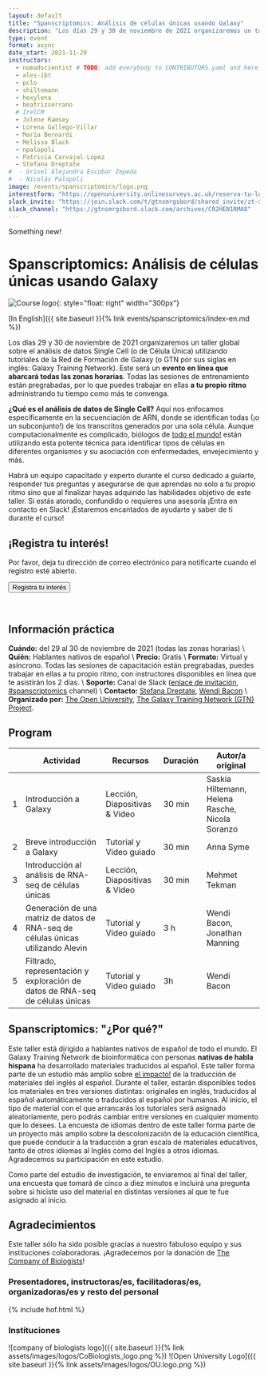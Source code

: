 ```yaml
---
layout: default
title: "Spanscriptomics: Análisis de células únicas usando Galaxy"
description: "Los días 29 y 30 de noviembre de 2021 organizaremos un taller global sobre el análisis de datos Single Cell (o de Célula Única) utilizando tutoriales de la Red de Formación de Galaxy"
type: event
format: async
date_start: 2021-11-29
instructors:
  - nomadscientist # TODO: add everybody to CONTRIBUTORS.yaml and here
  - ales-ibt
  - pclo
  - shiltemann
  - hexylena
  - beatrizserrano
  # IrelCM
  - Jolene Ramsey
  - Lorena Gallego-Villar
  - María Bernardi
  - Melissa Black
  - npalopoli
  - Patricia Carvajal-López
  - Stefana Dreptate
#  - Grisel Alejandra Escobar Zepeda
#  - Nicolás Palopoli
image: /events/spanscriptomics/logo.png
interestform: "https://openuniversity.onlinesurveys.ac.uk/reserva-tu-lugar-en-el-taller-analisis-de-datos-single-ce"
slack_invite: "https://join.slack.com/t/gtnsmrgsbord/shared_invite/zt-x7vinbs1-BA~Kht6N86JBhDq0uTIVdQ"
slack_channel: "https://gtnsmrgsbord.slack.com/archives/C02HEN1RMA8"
---
```


Something new!

# Spanscriptomics: Análisis de células únicas usando Galaxy

![Course logo](logo.png){: style="float: right" width="300px"}

[In English]({{ site.baseurl }}{% link events/spanscriptomics/index-en.md %})

Los días 29 y 30 de noviembre de 2021 organizaremos un taller global sobre el análisis de datos Single Cell (o de Célula Única) utilizando tutoriales de la Red de Formación de Galaxy (o GTN por sus siglas en inglés: Galaxy Training Network). Este será un **evento en línea que abarcará todas las zonas horarias**. Todas las sesiones de entrenamiento están pregrabadas, por lo que puedes trabajar en ellas **a tu propio ritmo** administrando tu tiempo como más te convenga.


**¿Qué es el análisis de datos de Single Cell?** Aquí nos enfocamos específicamente en la secuenciación de ARN, donde se identifican todas (¡o un subconjunto!) de los transcritos generados por una sola célula. Aunque computacionalmente es complicado, biólogos de [todo el mundo!](https://www.frontiersin.org/articles/10.3389/feduc.2021.710971/full#h1) están utilizando esta potente técnica para identificar tipos de células en diferentes organismos y su asociación con enfermedades, envejecimiento y más.


Habrá un equipo capacitado y experto durante el curso dedicado a guiarte, responder tus preguntas y asegurarse de que aprendas no solo a tu propio ritmo sino que al finalizar hayas adquirido las habilidades objetivo de este taller. Si estás atorado, confundido o requieres una asesoría ¡Entra en contacto en Slack! ¡Estaremos encantados de ayudarte y saber de ti durante el curso!


## ¡Registra tu interés!

Por favor, deja tu dirección de correo electrónico para notificarte cuando el registro esté abierto.

<a href="{{page.interestform}}"><button type="button" class="btn btn-success btn-lg">Registra tu interés</button></a>

<br/>


## Información práctica

**Cuándo:** del 29 al 30 de noviembre de 2021 (todas las zonas horarias) \\
**Quién:** Hablantes nativos de español \\
**Precio:** Gratis \\
**Formato:** Virtual y asíncrono. Todas las sesiones de capacitación están pregrabadas, puedes trabajar en ellas a tu propio ritmo, con instructores disponibles en línea que te asistirán los 2 días. \\
**Soporte:** Canal de Slack ([enlace de invitación]({{page.slack_invite}}), [#spanscriptomics]({{page.slack_channel}}) channel) \\
**Contacto:** [Stefana Dreptate](mailto:stefana.dreptate@gmail.com), [Wendi Bacon](mailto:Wendi.Bacon@gmail.com) \\
**Organizado por:** [The Open University](https://www.openuniversity.edu/), [The Galaxy Training Network (GTN) Project](https://training.galaxyproject.org/training-material/hall-of-fame).

## Program

|   |                           Actividad                                               |             Recursos                 |Duración|                   Autor/a original                        |
|---|-----------------------------------------------------------------------------------|--------------------------------------|--------|-----------------------------------------------------------|
| 1 | Introducción a Galaxy                                                             | Lección, Diapositivas & Video        | 30 min | Saskia Hiltemann, Helena Rasche, Nicola Soranzo           |
| 2 | Breve introducción a Galaxy                                                       | Tutorial y Video guiado              | 30 min | Anna Syme                                                 |
| 3 | Introducción al análisis de RNA-seq de células únicas                             | Lección, Diapositivas & Video        | 30 min | Mehmet Tekman                                             |
| 4 | Generación de una matriz de datos de RNA-seq de células únicas utilizando Alevin  | Tutorial y Video guiado              |  3 h   | Wendi Bacon, Jonathan  Manning                            |
| 5 | Filtrado, representación y exploración de datos de RNA-seq de células únicas      | Tutorial y Video guiado              |  3h    | Wendi Bacon                                               |



## Spanscriptomics: "¿Por qué?"

Este taller está dirigido a hablantes nativos de español de todo el mundo. El Galaxy Training Ñetwork de bioinformática con personas **nativas de habla hispana** ha desarrollado materiales traducidos al español. Este taller forma parte de un estudio más amplio sobre [el impacto!](https://www.nature.com/articles/d41586-021-02218-x?utm_source=twt_nat&utm_medium=social&utm_campaign=nature) de la traducción de materiales del inglés al español. Durante el taller, estarán disponibles todos los materiales en tres versiones distintas: originales en inglés, traducidos al español automáticamente o traducidos al español por humanos. Al inicio, el tipo de material con el que arrancarás los tutoriales será asignado aleatoriamente, pero podrás cambiar entre versiones en cualquier momento que lo desees. La encuesta de idiomas dentro de este taller forma parte de un proyecto más amplio sobre la descolonización de la educación científica, que puede conducir a la traducción a gran escala de materiales educativos, tanto de otros idiomas al Inglés como del Inglés a otros idiomas. Agradecemos su participación en este estudio.

Como parte del estudio de investigación, te enviaremos al final del taller, una encuesta que tomará de cinco a diez minutos e incluirá una pregunta sobre si hiciste uso del material en distintas versiones al que te fue asignado al inicio.

## Agradecimientos

Este taller sólo ha sido posible gracias a nuestro fabuloso equipo y sus instituciones colaboradoras.
¡Agradecemos por la donación de [The Company of Biologists](https://www.biologists.com/)!

### Presentadores, instructoras/es, facilitadoras/es, organizadoras/es y resto del personal

{% include hof.html %}

### Instituciones

![company of biologists logo]({{ site.baseurl }}{% link assets/images/logos/CoBiologists_logo.png %}) ![Open University Logo]({{ site.baseurl }}{% link assets/images/logos/OU.logo.png %})
